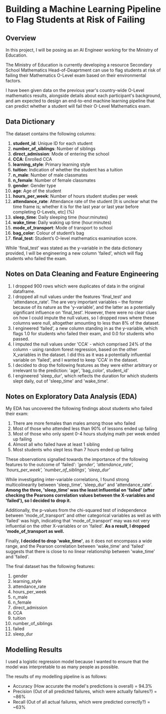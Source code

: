 # Building a Machine Learning Pipeline to Flag Students at Risk of Failing 

## Overview
In this project, I will be posing as an AI Engineer working for the Ministry of Education. 

The Ministry of Education is currently developing a resource Secondary School Mathematics Head-of-Deaprtment can use to flag students at risk of failing their Mathematics O-Level exam based on their environmental factors.

I have been given data on the previous year's country-wide O-Level mathematics results, alongside details about each participant's background, and am expected to design an end-to-end machine learning pipeline that can predict whether a student will fail their O-Level Mathematics exam.

## Data Dictionary
The dataset contains the following columns:

1. **student_id**: Unique ID for each student
2. **number_of_siblings**: Number of siblings
3. **direct_admission**: Mode of entering the school
4. **CCA**: Enrolled CCA
5. **learning_style**: Primary learning style
6. **tuition**: Indication of whether the student has a tuition
7. **n_male**: Number of male classmates
8. **n_female**: Number of female classmates
9. **gender**: Gender type
10. **age**: Age of the student
11. **hours_per_week**: Number of hours student studies per week
12. **attendance_rate**: Attendance rate of the student [It is unclear what the time frame is; whether it is for the last year or last year before completing O-Levels, etc] (%)
13. **sleep_time**: Daily sleeping time (hour:minutes)
14. **wake_time**: Daily waking up time (hour:minutes)
15. **mode_of_transport**: Mode of transport to school
16. **bag_color**: Colour of student’s bag
17. **final_test**: Student’s O-level mathematics examination score.

While 'final_test' was stated as the y-variable in the data dictionary provided, I will be engineering a new column 'failed', which will flag students who failed the exam.

## Notes on Data Cleaning and Feature Engineering

1. I dropped 900 rows which were duplicates of data in the original dataframe.
2. I dropped all null values under the features 'final_test' and 'attendance_rate'. The are very important variables – the former because of its nature as the 'y-variable', and the latter as a potentially significant influence on 'final_test'. However, there were no clear clues on how I could impute the null values, so I dropped rows where these columns were null, altogether amounting to less than 8% of the dataset.
3. I engineered 'failed', a new column standing in as the y-variable, which flags 1.0 for students who failed their exam, and 0.0 for students who passed.
4. I imputed the null values under 'CCA' - which comprised 24% of the column - using random forest regression, based on the other X_variables in the dataset. I did this as it was a potentially influential variable on 'failed', and I wanted to keep 'CCA' in the dataset.
5. I decided to drop the following features as they were either arbitrary or irrelevant to the prediction: 'age', 'bag_color', student_id'
6. I engineered 'sleep_dur', which reflects the duration for which students slept daily, out of 'sleep_time' and 'wake_time'.

## Notes on Exploratory Data Analysis (EDA)
My EDA has uncovered the following findings about students who failed their exam:

1. There are more females than males among those who failed
2. Most of those who attended less than 90% of lessons ended up failing
3. Most of those who only spent 0-4 hours studying math per week ended up failing
4. Almost all who failed have at least 1 sibling
5. Most students who slept less than 7 hours ended up failing

These observations signalled towards the importance of the following features to the outcome of 'failed': *'gender', 'attendance_rate', 'hours_per_week', 'number_of_siblings', 'sleep_dur'*

While investigating inter-variable correlations, I found strong multicolinearity between 'sleep_time', 'sleep_dur' and 'attendance_rate'. **Among the three, 'sleep_time' was the least influential on 'failed' (after checking the Pearsons correlation values between the X-variables and 'failed'), so I decided to drop it.**

Additionally, the p-values from the chi-squared test of independence between 'mode_of_transport' and other categorical variables as well as with 'failed' was high, indicating that 'mode_of_transport' may was not very influential on the other X-variables or on 'failed'. **As a result, I dropped 'mode_of_transport as well.**

Finally, **I decided to drop 'wake_time'**, as it does not encompass a wide range, and the Pearson correlation between 'wake_time' and 'failed' suggests that there is close to no linear relationship between 'wake_time' and 'failed'.

The final dataset has the following features:
1. gender
2. learning_style
3. attendance_rate
4. hours_per_week
5. n_male
6. n_female
7. direct_admission
8. CCA
9. tuition
10. number_of_siblings
11. failed
12. sleep_dur

## Modelling Results
I used a logistic regression model because I wanted to ensure that the model was interpretable to as many people as possible. 

The results of my modelling pipeline is as follows:
- Accuracy (How accurate the model's predictions is overall) = 94.3%
- Precision (Out of all predicted failures, which were actually failures?) = ~86%
- Recall (Out of all actual failures, which were predicted correctly?) = ~63%